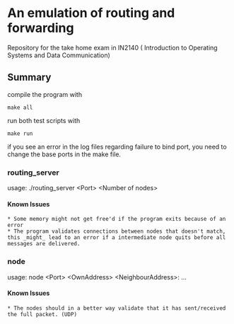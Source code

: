 # An emulation of routing and forwarding
Repository for the take home exam in IN2140 ( Introduction to Operating Systems and Data Communication)

## Summary

compile the program with
    
    make all

run both test scripts with
    
    make run

if you see an error in the log files regarding failure to bind port, you need to change the base ports in the make file. 



### routing_server

usage: ./routing_server \<Port> \<Number of nodes>

#### Known Issues
    * Some memory might not get free'd if the program exits because of an error
    * The program validates connections between nodes that doesn't match, this _might_ lead to an error if a intermediate node quits before all messages are delivered.
    
    




### node

usage: node \<Port> \<OwnAddress> \<NeighbourAddress>:<weight> ... 


#### Known Issues

    * The nodes should in a better way validate that it has sent/received the full packet. (UDP)


